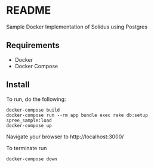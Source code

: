# README

Sample Docker Implementation of Solidus using Postgres

## Requirements

- Docker
- Docker Compose

## Install

To run, do the following:

```
docker-compose build
docker-compose run --rm app bundle exec rake db:setup spree_sample:load
docker-compose up
```

Navigate your browser to http://localhost:3000/

To terminate run

```
docker-compose down
```
